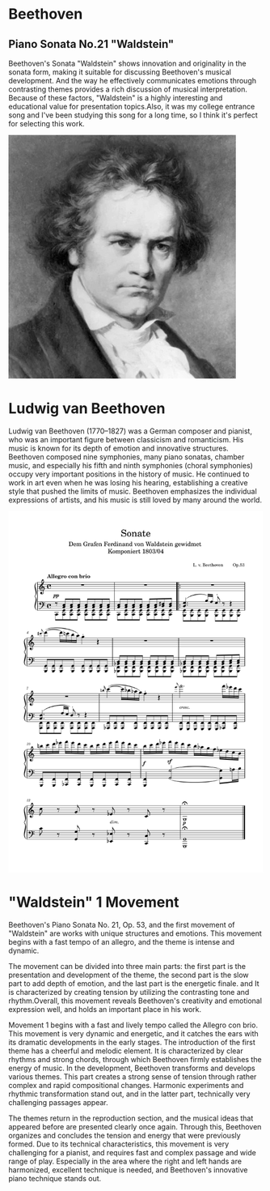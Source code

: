 # Beethoven
## Piano Sonata No.21 "Waldstein"
Beethoven's Sonata "Waldstein" shows innovation and originality in the sonata form, making it suitable for discussing Beethoven's musical development. And the way he effectively communicates emotions through contrasting themes provides a rich discussion of musical interpretation. Because of these factors, "Waldstein" is a highly interesting and educational value for presentation topics.Also, it was my college entrance song and I've been studying this song for a long time, so I think it's perfect for selecting this work.



<img src="beethoven.png">

# Ludwig van Beethoven 

Ludwig van Beethoven (1770–1827) was a German composer and pianist, who was an important figure between classicism and romanticism. His music is known for its depth of emotion and innovative structures. 
Beethoven composed nine symphonies, many piano sonatas, chamber music, and especially his fifth and ninth symphonies (choral symphonies) occupy very important positions in the history of music. He continued to work in art even when he was losing his hearing, establishing a creative style that pushed the limits of music. 
Beethoven emphasizes the individual expressions of artists, and his music is still loved by many around the world.



<img src="sonata-no.21.png">

# "Waldstein" 1 Movement

Beethoven's Piano Sonata No. 21, Op. 53, and the first movement of "Waldstein" are works with unique structures and emotions. This movement begins with a fast tempo of an allegro, and the theme is intense and dynamic.

The movement can be divided into three main parts: the first part is the presentation and development of the theme, the second part is the slow part to add depth of emotion, and the last part is the energetic finale.
and It is characterized by creating tension by utilizing the contrasting tone and rhythm.Overall, this movement reveals Beethoven's creativity and emotional expression well, and holds an important place in his work.

Movement 1 begins with a fast and lively tempo called the Allegro con brio.    This movement is very dynamic and energetic, and it catches the ears with its dramatic developments in the early stages.
The introduction of the first theme has a cheerful and melodic element. It is characterized by clear rhythms and strong chords, through which Beethoven firmly establishes the energy of music.
In the development, Beethoven transforms and develops various themes. This part creates a strong sense of tension through rather complex and rapid compositional changes. Harmonic experiments and rhythmic transformation stand out, and in the latter part, technically very challenging passages appear.


  The themes return in the reproduction section, and the musical ideas that appeared before are presented clearly once again. Through this, Beethoven organizes and concludes the tension and energy that were previously formed.
Due to its technical characteristics, this movement is very challenging for a pianist, and requires fast and complex passage and wide range of play.
Especially in the area where the right and left hands are harmonized, excellent technique is needed, and Beethoven's innovative piano technique stands out.
